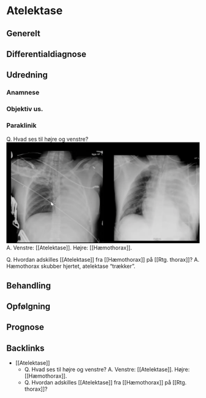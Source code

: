 # Atelektase
## Generelt


## Differentialdiagnose


## Udredning
### Anamnese

### Objektiv us.

### Paraklinik
Q. Hvad ses til højre og venstre?
![](BearImages/BF0648BB-8DD7-4585-8635-0AB35599F421-6820-000015CA452131CE/E01C410E-4DBF-4A29-AC91-C61A64A46606.png)
A. Venstre: [[Atelektase]]. Højre: [[Hæmothorax]]. 

Q. Hvordan adskilles [[Atelektase]] fra [[Hæmothorax]] på [[Rtg. thorax]]?
A. Hæmothorax skubber hjertet, atelektase “trækker”.

## Behandling


## Opfølgning


## Prognose


## Backlinks
* [[Atelektase]]
	* Q. Hvad ses til højre og venstre?
A. Venstre: [[Atelektase]]. Højre: [[Hæmothorax]]. 
	* Q. Hvordan adskilles [[Atelektase]] fra [[Hæmothorax]] på [[Rtg. thorax]]?

<!-- #anki/deck/Medicine #anki/tag/med/Lung medicine# #anki/tag/med/Acute care# -->

<!-- {BearID:ECA176BC-D9A4-4016-84FF-777552A355E9-6820-000015C76CA7E74E} -->
